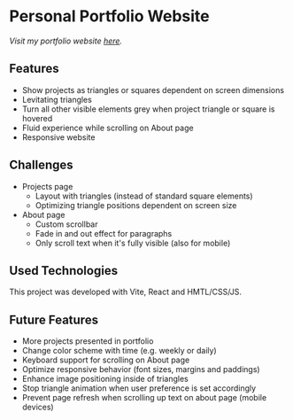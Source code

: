 # Personal Portfolio Website

_Visit my portfolio website [here](https://chryschi.github.io/)._

## Features

- Show projects as triangles or squares dependent on screen dimensions
- Levitating triangles
- Turn all other visible elements grey when project triangle or square is hovered
- Fluid experience while scrolling on About page
- Responsive website

## Challenges

- Projects page
  - Layout with triangles (instead of standard square elements)
  - Optimizing triangle positions dependent on screen size
- About page
  - Custom scrollbar
  - Fade in and out effect for paragraphs
  - Only scroll text when it's fully visible (also for mobile)

## Used Technologies

This project was developed with Vite, React and HMTL/CSS/JS.

## Future Features

- More projects presented in portfolio
- Change color scheme with time (e.g. weekly or daily)
- Keyboard support for scrolling on About page
- Optimize responsive behavior (font sizes, margins and paddings)
- Enhance image positioning inside of triangles
- Stop triangle animation when user preference is set accordingly
- Prevent page refresh when scrolling up text on about page (mobile devices)
